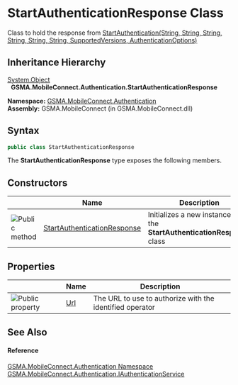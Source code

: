 StartAuthenticationResponse Class
=================================
Class to hold the response from [StartAuthentication(String, String, String, String, String, String, SupportedVersions, AuthenticationOptions)][1]


Inheritance Hierarchy
---------------------
[System.Object][2]  
  **GSMA.MobileConnect.Authentication.StartAuthenticationResponse**  

**Namespace:** [GSMA.MobileConnect.Authentication][3]  
**Assembly:** GSMA.MobileConnect (in GSMA.MobileConnect.dll)

Syntax
------

```csharp
public class StartAuthenticationResponse
```

The **StartAuthenticationResponse** type exposes the following members.


Constructors
------------

                 | Name                             | Description                                                             
---------------- | -------------------------------- | ----------------------------------------------------------------------- 
![Public method] | [StartAuthenticationResponse][4] | Initializes a new instance of the **StartAuthenticationResponse** class 


Properties
----------

                   | Name     | Description                                              
------------------ | -------- | -------------------------------------------------------- 
![Public property] | [Url][5] | The URL to use to authorize with the identified operator 


See Also
--------

#### Reference
[GSMA.MobileConnect.Authentication Namespace][3]  
[GSMA.MobileConnect.Authentication.IAuthenticationService][6]  

[1]: ../IAuthenticationService/StartAuthentication.md
[2]: http://msdn.microsoft.com/en-us/library/e5kfa45b
[3]: ../README.md
[4]: _ctor.md
[5]: Url.md
[6]: ../IAuthenticationService/README.md
[7]: ../../_icons/Help.png
[Public method]: ../../_icons/pubmethod.gif "Public method"
[Public property]: ../../_icons/pubproperty.gif "Public property"